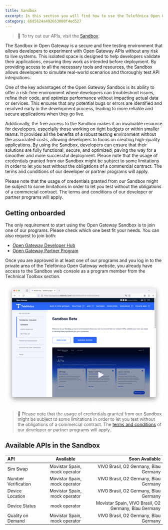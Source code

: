 ```yaml
---
title: Sandbox
excerpt: In this section you will find how to use the Telefónica Open Gateway Sandbox environment to test the Open Gateway APIs without the need to subscribe to a Channel Partner. Your tests won't be charged and won't be suitable for going into a production stage, so it is a great chance to learn and prototype, as a previous step to go commercial.
category: 66d5624a492663000f4ed527
---
```

> 📘 To try out our APIs, visit the [Sandbox](https://opengateway.telefonica.com/developer-hub/unirse).

The Sandbox in Open Gateway is a secure and free testing environment that allows developers to experiment with Open Gateway APIs without any risk to live systems. This isolated space is designed to help developers validate their applications, ensuring they work as intended before deployment. By providing access to all the necessary tools and resources, the Sandbox allows developers to simulate real-world scenarios and thoroughly test API integrations.

One of the key advantages of the Open Gateway Sandbox is its ability to offer a risk-free environment where developers can troubleshoot issues, refine their code, and optimize performance without impacting actual data or services. This ensures that any potential bugs or errors are identified and resolved early in the development process, leading to more reliable and secure applications when they go live.

Additionally, the free access to the Sandbox makes it an invaluable resource for developers, especially those working on tight budgets or within smaller teams. It provides all the benefits of a robust testing environment without the associated costs, allowing developers to focus on creating high-quality applications. By using the Sandbox, developers can ensure that their solutions are fully functional, secure, and optimized, paving the way for a smoother and more successful deployment.
Please note that the usage of credentials granted from our Sandbox might be subject to some limitations in order to let you test without the obligations of a commercial contract. The terms and conditions of our developer or partner programs will apply.

Please note that the usage of credentials granted from our Sandbox might be subject to some limitations in order to let you test without the obligations of a commercial contract. The terms and conditions of our developer or partner programs will apply.

## Getting onboarded

The only requirement to start using the Open Gateway Sandbox is to join one of our programs. Please check which one best fit your needs. You can also request to join both:

- [Open Gateway Developer Hub](https://opengateway.telefonica.com/en/developer-hub)
- [Open Gateway Partner Program](https://opengateway.telefonica.com/en/partner-program)

Once you are approved in at least one of our programs and you log in to the private area of the Telefónica Open Gateway website, you already have access to the Sandbox web console as a program member from the Technical Toolbox section.

![Access to the Sandbox console from the website private area](https://github.com/Telefonica/opengateway-developers-website/raw/main/gettingstarted/sandbox/images/access.png?raw=true)

> 📘 Please note that the usage of credentials granted from our Sandbox might be subject to some limitations in order to let you test without the obligations of a commercial contract. The [terms and conditions](https://opengateway.telefonica.com/en/terms-conditions-developers-hub) of our developer or partner programs will apply.

## Available APIs in the Sandbox

| API |  Available  | Soon Available | 
|:-----|:--------:|------:|
| Sim Swap | Movistar Spain, mock operator | VIVO Brasil, O2 Germany, Blau Germany |
| Number Verification | Movistar Spain, mock operator | VIVO Brasil, O2 Germany, Blau Germany |
| Device Location | Movistar Spain, mock operator | VIVO Brasil, O2 Germany, Blau Germany |
| Device Status | mock operator |  Movistar Spain, VIVO Brasil, O2 Germany, Blau Germany |
| Quality on Demand | Movistar Spain, mock operator | VIVO Brasil, O2 Germany, Blau Germany |
